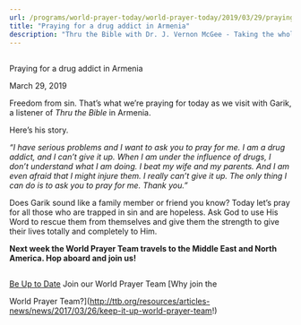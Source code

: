 ```yaml
---
url: /programs/world-prayer-today/world-prayer-today/2019/03/29/praying-for-a-drug-addict-in-armenia
title: "Praying for a drug addict in Armenia"
description: "Thru the Bible with Dr. J. Vernon McGee - Taking the whole Word to the whole world"
---
```







## 
 Praying for a drug addict in Armenia


March 29, 2019




Freedom from sin. That’s what we’re praying for today as we visit with Garik, a listener of *Thru the Bible* in Armenia. 


Here’s his story.


*“I have serious problems and I want to ask you to pray for me. I am a drug addict, and I can’t give it up. When I am under the influence of drugs, I don’t understand what I am doing. I beat my wife and my parents. And I am even afraid that I might injure them. I really can’t give it up. The only thing I can do is to ask you to pray for me. Thank you.”*


Does Garik sound like a family member or friend you know? Today let’s pray for all those who are trapped in sin and are hopeless. Ask God to use His Word to rescue them from themselves and give them the strength to give their lives totally and completely to Him.


**Next week the World Prayer Team travels to the Middle East and North America. Hop aboard and join us!** 







## 




[Be Up to Date](http://feeds.feedburner.com/WorldPrayerToday "World Prayer Today RSS Feed")
Join our World Prayer Team
[Why join the  

World Prayer Team?](http://ttb.org/resources/articles-news/news/2017/03/26/keep-it-up-world-prayer-team!)




